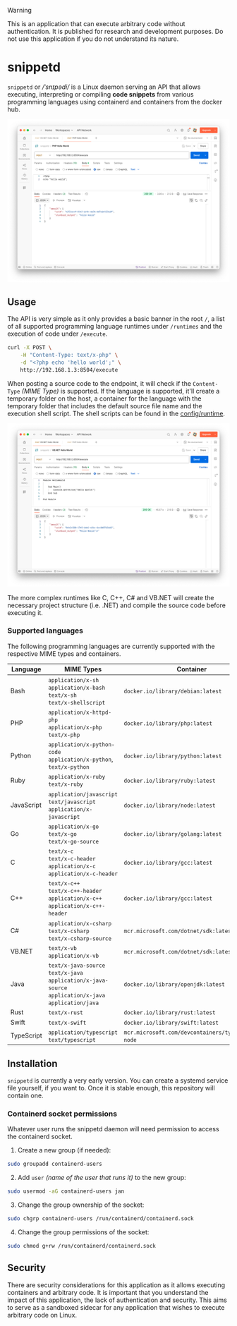 > [!WARNING]  
> This is an application that can execute arbitrary code without authentication. It is published for research and development purposes. Do not use this application if you do not understand its nature.

# snippetd

`snippetd` or _/ˈsnɪpədi/_ is a Linux daemon serving an API that allows executing, interpreting or compiling **code snippets** from various programming languages using containerd and containers from the docker hub.

![Hello World in PHP using Postman](doc/postman-php.png)

## Usage

The API is very simple as it only provides a basic banner in the root `/`, a list of all supported programming language runtimes under `/runtimes` and the execution of code under `/execute`.

```bash
curl -X POST \
    -H "Content-Type: text/x-php" \
    -d "<?php echo 'hello world';" \
    http://192.168.1.3:8504/execute
```

When posting a source code to the endpoint, it will check if the `Content-Type` _(MIME Type)_ is supported. If the language is supported, it'll create a temporary folder on the host, a container for the language with the temporary folder that includes the default source file name and the execution shell script. The shell scripts can be found in the [config/runtime](config/runtime). 

![Hello World in Visual Basic .NET using Postman](doc/postman-vbnet.png)

The more complex runtimes like C, C++, C# and VB.NET will create the necessary project structure (i.e. .NET) and compile the source code before executing it.

### Supported languages

The following programming languages are currently supported with the respective MIME types and containers.

| Language     | MIME Types                                                                                                                  | Container                                         |
|--------------|-----------------------------------------------------------------------------------------------------------------------------|---------------------------------------------------|
| Bash         | `application/x-sh`<br />`application/x-bash`<br />`text/x-sh`<br />`text/x-shellscript`                                     | `docker.io/library/debian:latest`                 |
| PHP          | `application/x-httpd-php`<br />`application/x-php`<br />`text/x-php`                                                        | `docker.io/library/php:latest`                    |
| Python       | `application/x-python-code`<br />`application/x-python`,<br />`text/x-python`                                               | `docker.io/library/python:latest`                 |
| Ruby         | `application/x-ruby`<br />`text/x-ruby`                                                                                     | `docker.io/library/ruby:latest`                   |
| JavaScript   | `application/javascript`<br />`text/javascript`<br />`application/x-javascript`                                             | `docker.io/library/node:latest`                   |
| Go           | `application/x-go`<br />`text/x-go`<br />`text/x-go-source`                                                                 | `docker.io/library/golang:latest`                 |
| C            | `text/x-c`<br />`text/x-c-header`<br />`application/x-c`<br />`application/x-c-header`                                      | `docker.io/library/gcc:latest`                    |
| C++          | `text/x-c++`<br />`text/x-c++-header`<br />`application/x-c++`<br />`application/x-c++-header`                              | `docker.io/library/gcc:latest`                    |
| C#           | `application/x-csharp`<br />`text/x-csharp`<br />`text/x-csharp-source`                                                     | `mcr.microsoft.com/dotnet/sdk:latest`             |
| VB.NET       | `text/x-vb`<br />`application/x-vb`                                                                                         | `mcr.microsoft.com/dotnet/sdk:latest`             |
| Java         | `text/x-java-source`<br />`text/x-java`<br /> `application/x-java-source`<br />`application/x-java`<br />`application/java` | `docker.io/library/openjdk:latest`                |
| Rust         | `text/x-rust`                                                                                                               | `docker.io/library/rust:latest`                   |
| Swift        | `text/x-swift`                                                                                                              | `docker.io/library/swift:latest`                  |
| TypeScript   | `application/typescript`<br />`text/typescript`                                                                             | `mcr.microsoft.com/devcontainers/typescript-node` |

## Installation

`snippetd` is currently a very early version. You can create a systemd service file yourself, if you want to. Once it is stable enough, this repository will contain one.

### Containerd socket permissions

Whatever user runs the snippetd daemon will need permission to access the containerd socket.

1. Create a new group (if needed): 
```bash
sudo groupadd containerd-users
```

2. Add `user` _(name of the user that runs it)_ to the new group:
```bash
sudo usermod -aG containerd-users jan
```

3. Change the group ownership of the socket: 
```bash
sudo chgrp containerd-users /run/containerd/containerd.sock
```

4. Change the group permissions of the socket: 
```bash
sudo chmod g+rw /run/containerd/containerd.sock
```

## Security

There are security considerations for this application as it allows executing containers and arbitrary code. It is important that you understand the impact of this application, the lack of authentication and security. This aims to serve as a sandboxed sidecar for any application that wishes to execute arbitrary code on Linux.